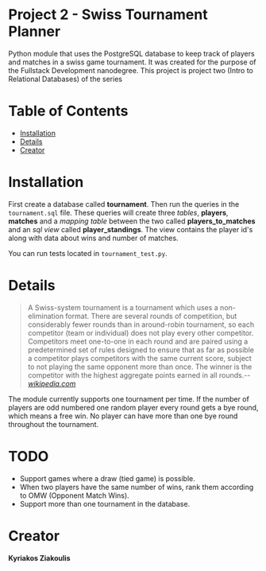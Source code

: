 # Project 2 - Swiss Tournament Planner

Python module that uses the PostgreSQL database to keep track of players and matches in a swiss game tournament.
It was created for the purpose of the Fullstack Development nanodegree. This project is project two (Intro to Relational Databases) of the series

# Table of Contents

- [Installation](#instalation)
- [Details](#hot_it_works)
- [Creator](#creator)

# Installation <a id="instalation"></a>

First create a database called **tournament**. Then run the queries in the `tournament.sql` file.
These queries will create three *tables*, **players**,  **matches** and a *mapping table* between the two called **players_to_matches** and an *sql view* called **player_standings**.
The view contains the player id's along with data about wins and number of matches.

You can run tests located in `tournament_test.py`.

# Details



>A Swiss-system tournament is a tournament which uses a non-elimination format. There are several rounds of competition, but considerably fewer rounds than in around-robin tournament, so each competitor (team or individual) does not play every other competitor. Competitors meet one-to-one in each round and are paired using a predetermined set of rules designed to ensure that as far as possible a competitor plays competitors with the same current score, subject to not playing the same opponent more than once. The winner is the competitor with the highest aggregate points earned in all rounds.-- <cite>[wikipedia.com][1]</cite>

[1]:http://en.wikipedia.org/wiki/Swiss-system_tournament

The module currently supports one tournament per time.
If the number of players are odd numbered one random player every round gets a bye round, which means a free win.
No player can have more than one bye round throughout the tournament.

# TODO

- Support games where a draw (tied game) is possible.
- When two players have the same number of wins, rank them according to OMW (Opponent Match Wins).
- Support more than one tournament in the database.

# Creator <a id="creator"></a>

**Kyriakos Ziakoulis**
